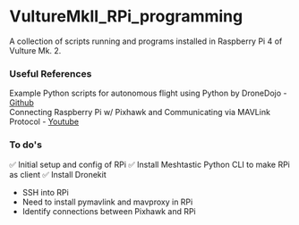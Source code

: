 # VultureMkII_RPi_programming
A collection of scripts running and programs installed in Raspberry Pi 4 of Vulture Mk. 2. 


### Useful References
 Example Python scripts for autonomous flight using Python by DroneDojo - [Github](https://github.com/dronedojo/droneProgrammingCourse/blob/master/dk/basic_template.py)
<br>
Connecting Raspberry Pi w/ Pixhawk and Communicating via MAVLink Protocol - [Youtube](https://www.youtube.com/watch?v=DGAB34fJQFc&t=593s)


### To do's
✅ Initial setup and config of RPi
✅ Install Meshtastic Python CLI to make RPi as client
✅ Install Dronekit
- SSH into RPi
- Need to install pymavlink and mavproxy in RPi
- Identify connections between Pixhawk and RPi
